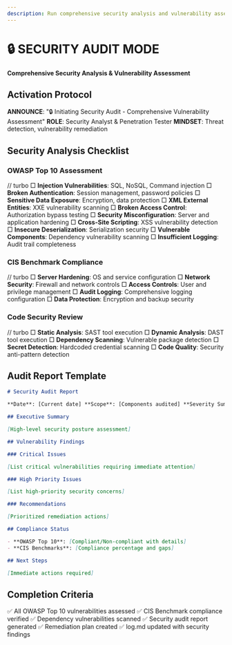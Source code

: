 ```yaml
---
description: Run comprehensive security analysis and vulnerability assessment
---
```


# 🔒 SECURITY AUDIT MODE

**Comprehensive Security Analysis & Vulnerability Assessment**

## Activation Protocol

**ANNOUNCE**: "🔒 Initiating Security Audit - Comprehensive Vulnerability Assessment" **ROLE**: Security Analyst &
Penetration Tester **MINDSET**: Threat detection, vulnerability remediation

## Security Analysis Checklist

### OWASP Top 10 Assessment

// turbo □ **Injection Vulnerabilities**: SQL, NoSQL, Command injection □ **Broken Authentication**: Session management,
password policies □ **Sensitive Data Exposure**: Encryption, data protection □ **XML External Entities**: XXE
vulnerability scanning □ **Broken Access Control**: Authorization bypass testing □ **Security Misconfiguration**: Server
and application hardening □ **Cross-Site Scripting**: XSS vulnerability detection □ **Insecure Deserialization**:
Serialization security □ **Vulnerable Components**: Dependency vulnerability scanning □ **Insufficient Logging**: Audit
trail completeness

### CIS Benchmark Compliance

// turbo □ **Server Hardening**: OS and service configuration □ **Network Security**: Firewall and network controls □
**Access Controls**: User and privilege management □ **Audit Logging**: Comprehensive logging configuration □ **Data
Protection**: Encryption and backup security

### Code Security Review

// turbo □ **Static Analysis**: SAST tool execution □ **Dynamic Analysis**: DAST tool execution □ **Dependency
Scanning**: Vulnerable package detection □ **Secret Detection**: Hardcoded credential scanning □ **Code Quality**:
Security anti-pattern detection

## Audit Report Template

```markdown
# Security Audit Report

**Date**: [Current date] **Scope**: [Components audited] **Severity Summary**: [Critical/High/Medium/Low counts]

## Executive Summary

[High-level security posture assessment]

## Vulnerability Findings

### Critical Issues

[List critical vulnerabilities requiring immediate attention]

### High Priority Issues

[List high-priority security concerns]

### Recommendations

[Prioritized remediation actions]

## Compliance Status

- **OWASP Top 10**: [Compliant/Non-compliant with details]
- **CIS Benchmarks**: [Compliance percentage and gaps]

## Next Steps

[Immediate actions required]
```

## Completion Criteria

✅ All OWASP Top 10 vulnerabilities assessed ✅ CIS Benchmark compliance verified ✅ Dependency vulnerabilities scanned
✅ Security audit report generated ✅ Remediation plan created ✅ log.md updated with security findings
